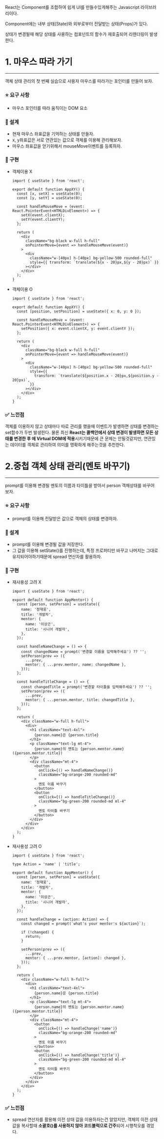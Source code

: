 React는 Component를 조합하여 쉽게 UI를 만들수있게해주는 Javascript 라이브러리이다.

Component에는 내부 상태(State)와 외부로부터 전달받는 상태(Props)가 있다.

상태가 변경될때 해당 상태를 사용하는 컴포넌트의 함수가 재호출되어 리렌더링이 발생한다.

# 1. 마우스 따라 가기

---

객체 상태 관리의 첫 번째 실습으로 사용자 마우스를 따라가는 포인터를 만들어 보자.

### ⭐ 요구 사항

- 마우스 포인터를 따라 움직이는 DOM 요소

### 🔧 설계

- 현재 마우스 좌표값을 기억하는 상태를 만들자.
- x, y좌표값은 서로 연관있는 값으로 객체를 이용해 관리해보자.
- 마우스 좌표값을 얻기위해서 mouseMove이벤트를 등록하자.

### 🔨 구현

- 객체이용 X

  ```tsx
  import { useState } from 'react';

  export default function AppXY() {
    const [x, setX] = useState(0);
    const [y, setY] = useState(0);

    const handleMouseMove = (event: React.PointerEvent<HTMLDivElement>) => {
      setX(event.clientX);
      setY(event.clientY);
    };

    return (
      <div
        className="bg-black w-full h-full"
        onPointerMove={event => handleMouseMove(event)}
      >
        <div
          className="w-[40px] h-[40px] bg-yellow-500 rounded-full"
          style={{ transform: `translate(${x - 20}px,${y - 20}px)` }}
        ></div>
      </div>
    );
  }
  ```

- 객체이용 O

  ```tsx
  import { useState } from 'react';

  export default function AppXY() {
    const [position, setPosition] = useState({ x: 0, y: 0 });

    const handleMouseMove = (event: React.PointerEvent<HTMLDivElement>) => {
      setPosition({ x: event.clientX, y: event.clientY });
    };

    return (
      <div
        className="bg-black w-full h-full"
        onPointerMove={event => handleMouseMove(event)}
      >
        <div
          className="w-[40px] h-[40px] bg-yellow-500 rounded-full"
          style={{
            transform: `translate(${position.x - 20}px,${position.y - 20}px)`,
          }}
        ></div>
      </div>
    );
  }
  ```

### ✅ 느낀점

객체를 이용하지 않고 상태마다 따로 관리를 했을때 이벤트가 발생하면 상태를 변경하는 set함수가 두번 발생한다. 물론 최신 **React는 콜백안에서 상태 변경이 발생하면 모든 상태를 변경한 후 에 Virtual DOM에 적용**시키기때문에 큰 문제는 안될것같지만, 연관있는 데이터를 객체로 관리하여 의미를 명확하게 해주는것을 추천한다.

# 2.중첩 객체 상태 관리(멘토 바꾸기)

---

prompt를 이용해 변경될 멘토의 이름과 타이틀을 받아서 person 객체상태를 바꾸어 보자.

### ⭐ 요구 사항

- prompt를 이용해 전달받은 값으로 객체의 상태를 변경하자.

### 🔧 설계

- prompt를 이용해 변경될 값을 저장한다.
- 그 값을 이용해 setState()를 진행하는데, 특정 프로퍼티만 바꾸고 나머지는 그대로 유지되어야하기때문에 spread 연산자를 활용하자.

### 🔨 구현

- 재사용성 고려 X

  ```tsx
  import { useState } from 'react';

  export default function AppMentor() {
    const [person, setPerson] = useState({
      name: '정재웅',
      title: '개발자',
      mentor: {
        name: '이상곤',
        title: '시니어 개발자',
      },
    });

    const handleNameChange = () => {
      const changedName = prompt('변경할 이름을 입력해주세요') ?? '';
      setPerson(prev => ({
        ...prev,
        mentor: { ...prev.mentor, name: changedName },
      }));
    };

    const handleTitleChange = () => {
      const changedTitle = prompt('변경할 타이틀을 입력해주세요') ?? '';
      setPerson(prev => ({
        ...prev,
        mentor: { ...person.mentor, title: changedTitle },
      }));
    };

    return (
      <div className="w-full h-full">
        <div>
          <h1 className="text-4xl">
            {person.name}은 {person.title}
          </h1>
          <p className="text-lg mt-4">
            {person.name}의 멘토는 {person.mentor.name}({person.mentor.title})
          </p>
          <div className="mt-4">
            <button
              onClick={() => handleNameChange()}
              className="bg-orange-200 rounded-md"
            >
              멘토 이름 바꾸기
            </button>
            <button
              onClick={() => handleTitleChange()}
              className="bg-green-200 rounded-md ml-4"
            >
              멘토 타이틀 바꾸기
            </button>
          </div>
        </div>
      </div>
    );
  }
  ```

- 재사용성 고려 O

  ```tsx
  import { useState } from 'react';

  type Action = 'name' | 'title';

  export default function AppMentor() {
    const [person, setPerson] = useState({
      name: '정재웅',
      title: '개발자',
      mentor: {
        name: '이상곤',
        title: '시니어 개발자',
      },
    });

    const handleChange = (action: Action) => {
      const changed = prompt(`what's your mentor's ${action}`);

      if (!changed) {
        return;
      }

      setPerson(prev => ({
        ...prev,
        mentor: { ...prev.mentor, [action]: changed },
      }));
    };

    return (
      <div className="w-full h-full">
        <div>
          <h1 className="text-4xl">
            {person.name}은 {person.title}
          </h1>
          <p className="text-lg mt-4">
            {person.name}의 멘토는 {person.mentor.name}({person.mentor.title})
          </p>
          <div className="mt-4">
            <button
              onClick={() => handleChange('name')}
              className="bg-orange-200 rounded-md"
            >
              멘토 이름 바꾸기
            </button>
            <button
              onClick={() => handleChange('title')}
              className="bg-green-200 rounded-md ml-4"
            >
              멘토 타이틀 바꾸기
            </button>
          </div>
        </div>
      </div>
    );
  }
  ```

### ✅ 느낀점

- spread 연산자를 활용해 이전 상태 값을 이용하자는건 알았지만, 객체의 이전 상태 값을 복사할때 **소괄호()를 사용하지 않아 코드블럭으로 간주**되어 시행착오를 겪었다.
